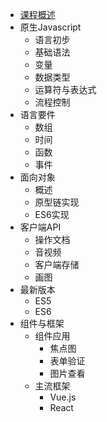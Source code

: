 
* [课程概述](01)
* 原生Javascript
  * 语言初步
  * 基础语法
  * 变量
  * 数据类型
  * 运算符与表达式
  * 流程控制
* 语言要件
  * 数组
  * 时间
  * 函数
  * 事件
* 面向对象
  * 概述
  * 原型链实现
  * ES6实现
* 客户端API
  * 操作文档
  * 音视频
  * 客户端存储
  * 画图
* 最新版本
  * ES5
  * ES6
* 组件与框架
  * 组件应用
    * 焦点图
    * 表单验证
    * 图片查看
  * 主流框架
    * Vue.js
    * React
